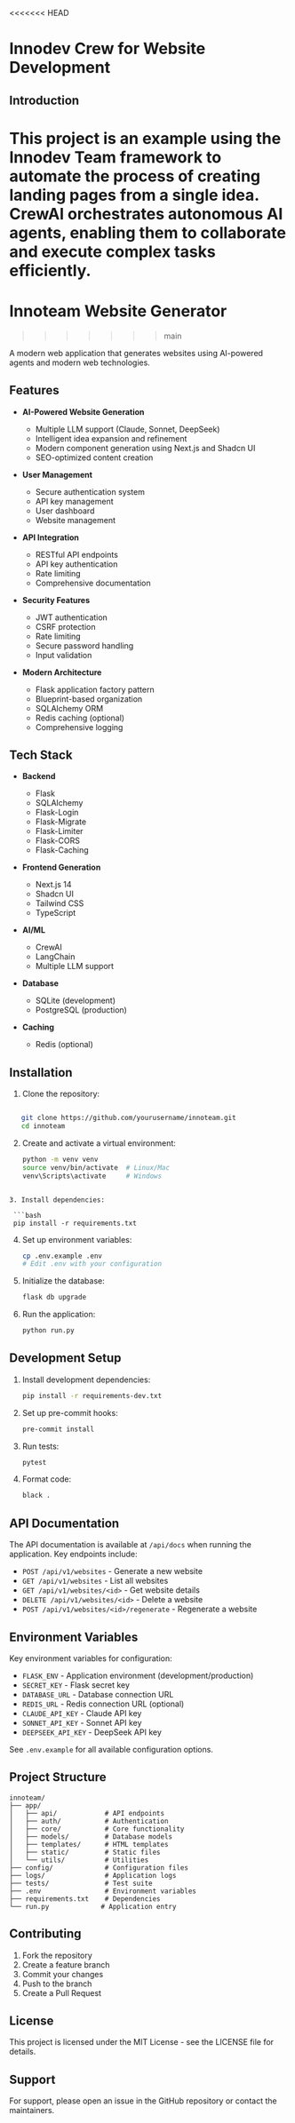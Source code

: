 <<<<<<< HEAD
# Innodev Crew for Website Development
## Introduction
This project is an example using the Innodev Team framework to automate the process of creating landing pages from a single idea. CrewAI orchestrates autonomous AI agents, enabling them to collaborate and execute complex tasks efficiently.
=======
# Innoteam Website Generator
>>>>>>> main

A modern web application that generates websites using AI-powered agents and modern web technologies.

## Features

- **AI-Powered Website Generation**
  - Multiple LLM support (Claude, Sonnet, DeepSeek)
  - Intelligent idea expansion and refinement
  - Modern component generation using Next.js and Shadcn UI
  - SEO-optimized content creation

- **User Management**
  - Secure authentication system
  - API key management
  - User dashboard
  - Website management

- **API Integration**
  - RESTful API endpoints
  - API key authentication
  - Rate limiting
  - Comprehensive documentation

- **Security Features**
  - JWT authentication
  - CSRF protection
  - Rate limiting
  - Secure password handling
  - Input validation

- **Modern Architecture**
  - Flask application factory pattern
  - Blueprint-based organization
  - SQLAlchemy ORM
  - Redis caching (optional)
  - Comprehensive logging

## Tech Stack

- **Backend**
  - Flask
  - SQLAlchemy
  - Flask-Login
  - Flask-Migrate
  - Flask-Limiter
  - Flask-CORS
  - Flask-Caching

- **Frontend Generation**
  - Next.js 14
  - Shadcn UI
  - Tailwind CSS
  - TypeScript

- **AI/ML**
  - CrewAI
  - LangChain
  - Multiple LLM support

- **Database**
  - SQLite (development)
  - PostgreSQL (production)

- **Caching**
  - Redis (optional)

## Installation

1. Clone the repository:

   ```bash
```bash
   git clone https://github.com/yourusername/innoteam.git
   cd innoteam
   ```  

2. Create and activate a virtual environment:
   ```bash
   python -m venv venv
   source venv/bin/activate  # Linux/Mac
   venv\Scripts\activate     # Windows
  ```plaintext

3. Install dependencies:

   ```bash
   pip install -r requirements.txt
   ```

4. Set up environment variables:
   ```bash
   cp .env.example .env
   # Edit .env with your configuration
   ```

5. Initialize the database:
   ```bash
   flask db upgrade
   ```

6. Run the application:
   ```bash
   python run.py
   ```

## Development Setup

1. Install development dependencies:
   ```bash
   pip install -r requirements-dev.txt
   ```

2. Set up pre-commit hooks:
   ```bash
   pre-commit install
   ```

3. Run tests:
   ```bash
   pytest
   ```

4. Format code:
   ```bash
   black .
   ```

## API Documentation

The API documentation is available at `/api/docs` when running the application. Key endpoints include:

- `POST /api/v1/websites` - Generate a new website
- `GET /api/v1/websites` - List all websites
- `GET /api/v1/websites/<id>` - Get website details
- `DELETE /api/v1/websites/<id>` - Delete a website
- `POST /api/v1/websites/<id>/regenerate` - Regenerate a website

## Environment Variables

Key environment variables for configuration:

- `FLASK_ENV` - Application environment (development/production)
- `SECRET_KEY` - Flask secret key
- `DATABASE_URL` - Database connection URL
- `REDIS_URL` - Redis connection URL (optional)
- `CLAUDE_API_KEY` - Claude API key
- `SONNET_API_KEY` - Sonnet API key
- `DEEPSEEK_API_KEY` - DeepSeek API key

See `.env.example` for all available configuration options.

## Project Structure

```
innoteam/
├── app/
│   ├── api/            # API endpoints
│   ├── auth/           # Authentication
│   ├── core/           # Core functionality
│   ├── models/         # Database models
│   ├── templates/      # HTML templates
│   ├── static/         # Static files
│   └── utils/          # Utilities
├── config/             # Configuration files
├── logs/               # Application logs
├── tests/              # Test suite
├── .env                # Environment variables
├── requirements.txt    # Dependencies
└── run.py             # Application entry
```

## Contributing

1. Fork the repository
2. Create a feature branch
3. Commit your changes
4. Push to the branch
5. Create a Pull Request

## License

This project is licensed under the MIT License - see the LICENSE file for details.

## Support

For support, please open an issue in the GitHub repository or contact the maintainers.

